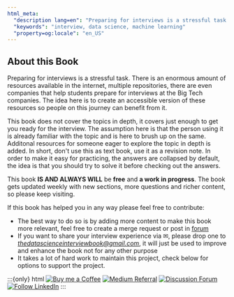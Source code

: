 ```yaml
---
html_meta:
  "description lang=en": "Preparing for interviews is a stressful task. There is an enormous amount of resources available in the internet, multiple repositories, there are even companies that help students prepare for interviews at the Big Tech companies. The idea here is to create an accessible version of these resources so people on this journey can benefit from it."
  "keywords": "interview, data science, machine learning"
  "property=og:locale": "en_US"
---
```


## About this Book

Preparing for interviews is a stressful task. There is an enormous amount of resources available in the internet, multiple repositories, there are even companies that help students prepare for interviews at the Big Tech companies. The idea here is to create an accessible version of these resources so people on this journey can benefit from it.

This book does not cover the topics in depth, it covers just enough to get you ready for the interview. The assumption here is that the person using it is already familiar with the topic and is here to brush up on the same. Additonal resources for someone eager to explore the topic in depth is added. In short, don't use this as text book, use it as a revision note. In order to make it easy for practicing, the answers are collapsed by default, the idea is that you should try to solve it before checking out the answers.

This book **IS AND ALWAYS WILL** be **free** and **a work in progress**. The book gets updated weekly with new sections, more questions and richer content, so please keep visiting.

If this book has helped you in any way please feel free to contribute:
- The best way to do so is by adding more content to make this book more relevant, feel free to create a merge request or post in [forum](https://github.com/dipranjan/dsinterviewqns/discussions)
- If you want to share your interview experience via ✉, please drop one to *thedatascienceinterviewbook@gmail.com*, it will just be used to improve and enhance the book not for any other purpose
- It takes a lot of hard work to maintain this project, check below for options to support the project.

:::{only} html
[![Buy me a Coffee](https://img.shields.io/badge/Support-Buy%20me%20a%20%E2%98%95-orange?style=flat-square&logo=appveyor.svg)](https://www.buymeacoffee.com/dearc)
[![Medium Referral](https://img.shields.io/badge/Support-Medium%20Referral-lightgrey?style=flat-square&logo=appveyor.svg)](https://medium.com/@dipranjanchatterjee/membership)
[![Discussion Forum](https://img.shields.io/badge/Discussion%20Forum-%F0%9F%99%8A%20%20%F0%9F%99%88%20%20%F0%9F%99%89-0172B3?style=flat-square&logo=appveyor.svg)](https://github.com/dipranjan/dsinterviewqns/discussions)
[![Follow LinkedIn](https://img.shields.io/badge/Follow-LinkedIn-0077B5?style=flat-square&logo=appveyor.svg)](https://www.linkedin.com/company/the-data-science-interview-book/?lipi=urn%3Ali%3Apage%3Ad_flagship3_feed%3BeglbXB3xT0mopZBzReqMEQ%3D%3D)
:::